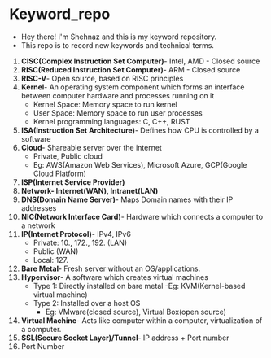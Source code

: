 # Keyword_repo
- Hey there! I'm Shehnaz and this is my keyword repository.
- This repo is to record new keywords and technical terms.

1. **CISC(Complex Instruction Set Computer)**- Intel, AMD - Closed source
2. **RISC(Reduced Instruction Set Computer)**- ARM - Closed source
3. **RISC-V**- Open source, based on RISC principles
4. **Kernel**- An operating system component which forms an interface between computer hardware and processes running on it
   - Kernel Space: Memory space to run kernel
   - User Space: Memory space to run user processes
   - Kernel programming languages: C, C++, RUST 
6. **ISA(Instruction Set Architecture)**- Defines how CPU is controlled by a software
7. **Cloud**- Shareable server over the internet
   - Private, Public cloud
   - Eg: AWS(Amazon Web Services), Microsoft Azure, GCP(Google Cloud Platform)
9. **ISP(Internet Service Provider)**
10. **Network- Internet(WAN), Intranet(LAN)**
11. **DNS(Domain Name Server)**- Maps Domain names with their IP addresses
12. **NIC(Network Interface Card)**- Hardware which connects a computer to a network
13. **IP(Internet Protocol)**- IPv4, IPv6
    - Private: 10., 172., 192. (LAN)
    - Public (WAN)
    - Local: 127.
14. **Bare Metal**- Fresh server without an OS/applications.
15. **Hypervisor**- A software which creates virtual machines
    - Type 1: Directly installed on bare metal
        -Eg: KVM(Kernel-based virtual machine)
    - Type 2: Installed over a host OS
        - Eg: VMware(closed source), Virtual Box(open source)
16. **Virtual Machine**- Acts like computer within a computer, virtualization of a computer.
17. **SSL(Secure Socket Layer)/Tunnel**- IP address + Port number
18. Port Number
